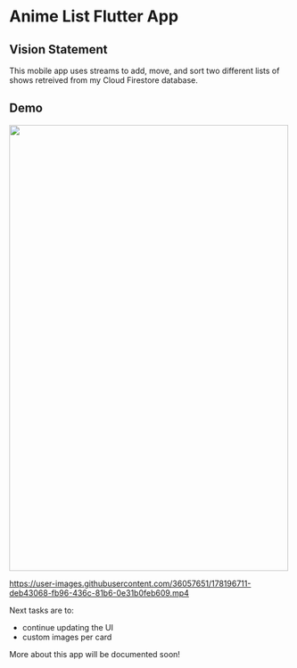 # Anime List Flutter App
## Vision Statement
This mobile app uses streams to add, move, and sort two different lists of shows retreived from my Cloud Firestore database.
## Demo
<img src="https://user-images.githubusercontent.com/36057651/178318951-f76453ae-e912-48d5-8314-7639b1be9a83.png" width="500" height="800">

https://user-images.githubusercontent.com/36057651/178196711-deb43068-fb96-436c-81b6-0e31b0feb609.mp4


Next tasks are to:
 - continue updating the UI
 - custom images per card

More about this app will be documented soon!
